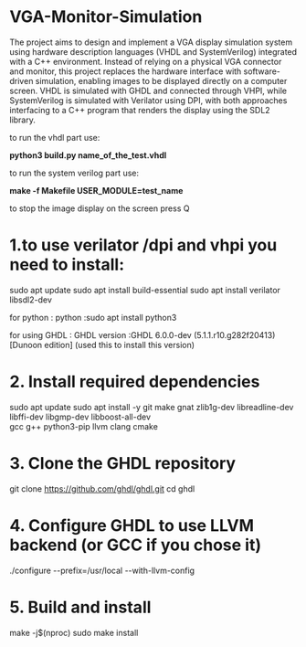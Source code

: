 # VGA-Monitor-Simulation
The project aims to design and implement a VGA display simulation system using hardware description languages (VHDL and SystemVerilog) integrated with a C++ environment. Instead of relying on a physical VGA connector and monitor, this project replaces the hardware interface with software-driven simulation, enabling images to be displayed directly on a computer screen. VHDL is simulated with GHDL and connected through VHPI, while SystemVerilog is simulated with Verilator using DPI, with both approaches interfacing to a C++ program that renders the display using the SDL2 library.
<vid width="1430" height="714" alt="video" src="https://github.com/user-attachments/assets/6cd69eb3-f9c9-41e9-98ab-4183e9248dc1" />


to run the vhdl part use:

**python3 build.py name_of_the_test.vhdl**

to run the system verilog part use:

**make -f Makefile USER_MODULE=test_name**

to stop the image display on the screen press Q

# 1.to use verilator /dpi and vhpi you need to install:
sudo apt update 
sudo apt install build-essential
sudo apt install verilator libsdl2-dev

for python : 
python :sudo apt install python3


for using GHDL :
GHDL version :GHDL 6.0.0-dev (5.1.1.r10.g282f20413) [Dunoon edition]
(used this to install this version) 
# 2. Install required dependencies
sudo apt update
sudo apt install -y git make gnat zlib1g-dev libreadline-dev \
                    libffi-dev libgmp-dev libboost-all-dev \
                    gcc g++ python3-pip llvm clang cmake

# 3. Clone the GHDL repository
git clone https://github.com/ghdl/ghdl.git
cd ghdl

# 4. Configure GHDL to use LLVM backend (or GCC if you chose it)
./configure --prefix=/usr/local --with-llvm-config

# 5. Build and install
make -j$(nproc)
sudo make install
